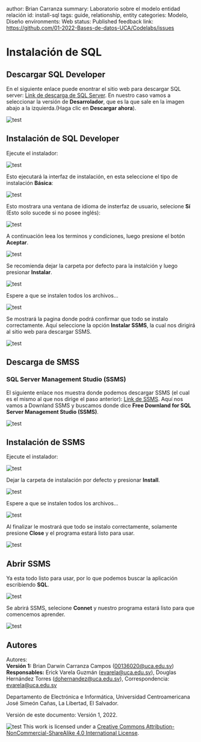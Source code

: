 author: Brian Carranza
summary: Laboratorio sobre el modelo entidad relación
id: install-sql
tags: guide, relationship, entity
categories: Modelo, Diseño
environments: Web
status: Published
feedback link: https://github.com/01-2022-Bases-de-datos-UCA/Codelabs/issues

# Instalación de SQL

## Descargar SQL Developer

En el siguiente enlace puede enontrar el sitio web para descargar SQL server:
[Link de descarga de SQL Server](https://www.microsoft.com/es-es/sql-server/sql-server-downloads).
En nuestro caso vamos a seleccionar la versión de **Desarrolador**, que es la que sale en la imagen abajo a la izquierda.(Haga clic en **Descargar ahora**).

![test](./img/InstallSQL/paso1.PNG)

## Instalación de SQL Developer

Ejecute el instalador:

![test](./img/InstallSQL/paso2.PNG)

Esto ejecutará la interfaz de instalación, en esta seleccione el tipo de instalación **Básica**:

![test](./img/InstallSQL/paso3.PNG)

Esto mostrara una ventana de idioma de insterfaz de usuario, selecione **Sí** (Esto solo sucede si no posee inglés):

![test](./img/InstallSQL/paso4.PNG)

A continuación leea los terminos y condiciones, luego presione el botón **Aceptar**.

![test](./img/InstallSQL/paso5.PNG)

Se recomienda dejar la carpeta por defecto para la instalción y luego presionar **Instalar**. 

![test](./img/InstallSQL/paso6.PNG)

Espere a que se instalen todos los archivos...

![test](./img/InstallSQL/paso7.PNG)

Se mostrará la pagina donde podrá confirmar que todo se instalo correctamente.
Aquí seleccione la opción **Instalar SSMS**, la cual nos dirigirá al sitio web para descargar SSMS.

![test](./img/InstallSQL/paso8.PNG)

## Descarga de SMSS

### SQL Server Management Studio (SSMS)

El siguiente enlace nos muestra donde podemos descargar SSMS (el cual es el mismo al que nos dirige el paso anterior):
[Link de SSMS](https://docs.microsoft.com/en-us/sql/ssms/download-sql-server-management-studio-ssms?view=sql-server-ver15#download-ssms).
Aquí nos vamos a Downland SSMS y buscamos donde dice **Free Downland for SQL Server Management Studio (SSMS)**.

![test](./img/InstallSQL/paso9.PNG)

## Instalación de SSMS

Ejecute el instalador:

![test](./img/InstallSQL/paso10.PNG)

Dejar la carpeta de instalación por defecto y presionar **Install**.

![test](./img/InstallSQL/paso11.PNG)

Espere a que se instalen todos los archivos...

![test](./img/InstallSQL/paso12.PNG)

Al finalizar le mostrará que todo se instalo correctamente, solamente presione **Close** y el programa estará listo para usar.

![test](./img/InstallSQL/paso13.PNG)

## Abrir SSMS

Ya esta todo listo para usar, por lo que podemos buscar la aplicación escribiendo **SQL**.

![test](./img/InstallSQL/paso14.jpeg)

Se abrirá SSMS, selecione **Connet** y nuestro programa estará listo para que comencemos aprender.

![test](./img/InstallSQL/paso15.PNG)


## Autores

Autores:  
  **Versión 1:**
Brian Darwin Carranza Campos (00136020@uca.edu.sv)  
  **Responsables:**
Erick Varela Guzmán (evarela@uca.edu.sv), Douglas Hernández Torres (dohernandez@uca.edu.sv), 
Correspondencia: evarela@uca.edu.sv

Departamento de Electrónica e Informática, Universidad Centroamericana José Simeón Cañas, La Libertad, El Salvador.

Versión de este documento: Versión 1, 2022.

![test](./img/InstallSQL/license.jpg) This work is licensed under a [Creative Commons Attribution-NonCommercial-ShareAlike 4.0 International License](http://creativecommons.org/licenses/by-nc-sa/4.0/).